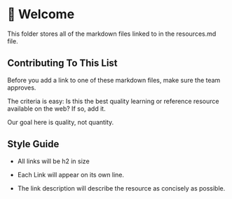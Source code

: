 # 👋 Welcome

This folder stores all of the markdown files linked to in the resources.md file.

## Contributing To This List

Before you add a link to one of these markdown files, make sure the team approves. 

The criteria is easy: Is this the best quality learning or reference resource available on the web? If so, add it.

Our goal here is quality, not quantity.

## Style Guide
- All links will be h2 in size 

- Each Link will appear on its own line.

- The link description will describe the resource as concisely as possible.
